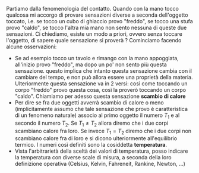 Partiamo dalla fenomenologia del contatto. Quando con la mano tocco qualcosa mi accorgo di provare sensazioni diverse a seconda dell'oggetto toccato, i.e. se tocco un cubo di ghiaccio provo "freddo", se tocco una stufa provo "caldo", se tocco l'altra mia mano non sento nessuna di queste due sensazioni.
Ci chiediamo, esiste un modo a priori, ovvero senza toccare l'oggetto, di sapere quale sensazione si proverà ?
Cominciamo facendo alcune osservazioni:
- Se ad esempio tocco un tavolo e rimango con la mano appoggiata, all'inizio provo "freddo", ma dopo un po' non sento più questa sensazione. questo implica che intanto questa sensazione cambia con il cambiare del tempo, e non può allora essere una proprietà della materia. Ulteriormente questa sensazione va in 2 versi: così come toccando un corpo "freddo" provo questa cosa, così la proverò toccando un corpo "caldo". Chiamiamo per adesso questa sensazione **scambio di calore**
- Per dire se fra due oggetti avverrà scambio di calore o meno (implicitamente assumo che tale sensazione che provo è caratteristica di un fenomeno naturale) associo al primo oggetto il numero $T_1$ e al secondo il numero $T_2$. Se $T_1 \neq T_2$ allora diremo che i due corpi scambiano calore fra loro. Se invece $T_1 = T_2$ diremo che i due corpi non scambiano calore fra di loro e si dicono ulteriormente all'equilibrio termico. I numeri così definiti sono la cosiddetta **temperatura**.
- Vista l'arbitrarietà della sceltà dei valori di temperatura, posso indicare la temperatura con diverse scale di misura, a seconda della loro definizione operativa (Celsius, Kelvin, Fahreneit, Rankine, Newton, ...)